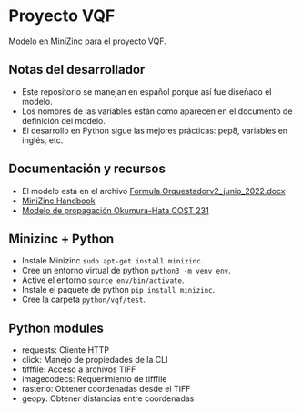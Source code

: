 # Proyecto VQF

Modelo en MiniZinc para el proyecto VQF.

## Notas del desarrollador

* Este repositorio se manejan en español porque así fue diseñado el modelo.
* Los nombres de las variables están como aparecen en el documento de definición del modelo.
* El desarrollo en Python sigue las mejores prácticas: pep8, variables en inglés, etc.

## Documentación y recursos

* El modelo está en el archivo [Formula Orquestadorv2_junio_2022.docx](./docs/Formula%20Orquestadorv2_junio_2022.docx)
* [MiniZinc Handbook](https://www.minizinc.org/doc-2.6.4/en/index.html)
* [Modelo de propagación Okumura-Hata COST 231](https://en.wikipedia.org/wiki/COST_Hata_model)

## Minizinc + Python

* Instale Minizinc `sudo apt-get install minizinc`.
* Cree un entorno virtual de python `python3 -m venv env`.
* Active el entorno `source env/bin/activate`.
* Instale el paquete de python `pip install minizinc`.
* Cree la carpeta `python/vqf/test`.

## Python modules
* requests: Cliente HTTP
* click: Manejo de propiedades de la CLI
* tifffile: Acceso a archivos TIFF
* imagecodecs: Requerimiento de tifffile
* rasterio: Obtener coordenadas desde el TIFF
* geopy: Obtener distancias entre coordenadas
